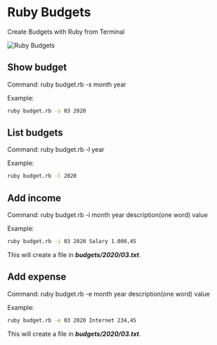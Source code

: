 # Ruby Budgets

Create Budgets with Ruby from Terminal

![Ruby Budgets](budget.gif)

## Show budget

Command: ruby budget.rb -s month year

Example: 

```sh
ruby budget.rb -s 03 2020
```

## List budgets

Command: ruby budget.rb -l year

Example:

```sh
ruby budget.rb -l 2020
```

## Add income

Command: ruby budget.rb -i month year description(one word) value

Example:

```sh
ruby budget.rb -i 03 2020 Salary 1.000,45
```

This will create a file in ***budgets/2020/03.txt***.

## Add expense

Command: ruby budget.rb -e month year description(one word) value

Example:

```sh
ruby budget.rb -e 03 2020 Internet 234,45
```

This will create a file in ***budgets/2020/03.txt***.
